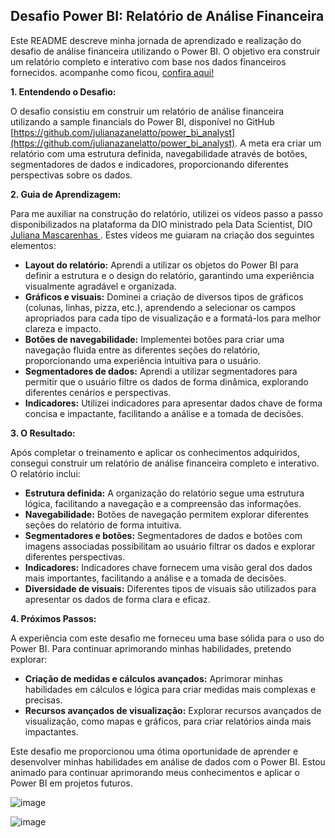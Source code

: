 ## Desafio Power BI: Relatório de Análise Financeira

Este README descreve minha jornada de aprendizado e realização do desafio de análise financeira utilizando o Power BI. O objetivo era construir um relatório completo e interativo com base nos dados financeiros fornecidos. 
acompanhe como ficou, <a href="https://app.powerbi.com/links/dPOMpUXtm8?ctid=659ce2b8-0714-4198-8c38-dc9b60aabb57&pbi_source=linkShare"> confira aqui!</a>

**1. Entendendo o Desafio:**

O desafio consistiu em construir um relatório de análise financeira utilizando a sample financials do Power BI, disponível no GitHub [https://github.com/julianazanelatto/power_bi_analyst](https://github.com/julianazanelatto/power_bi_analyst). A meta era criar um relatório com uma estrutura definida, navegabilidade através de botões, segmentadores de dados e indicadores, proporcionando diferentes perspectivas sobre os dados.

**2. Guia de Aprendizagem:**

Para me auxiliar na construção do relatório, utilizei os vídeos passo a passo disponibilizados na plataforma da DIO ministrado pela Data Scientist, DIO
 <a href="https://github.com/julianazanelatto">Juliana Mascarenhas
</a>. Estes vídeos me guiaram na criação dos seguintes elementos:

* **Layout do relatório:** Aprendi a utilizar os objetos do Power BI para definir a estrutura e o design do relatório, garantindo uma experiência visualmente agradável e organizada.
* **Gráficos e visuais:** Dominei a criação de diversos tipos de gráficos (colunas, linhas, pizza, etc.), aprendendo a selecionar os campos apropriados para cada tipo de visualização e a formatá-los para melhor clareza e impacto.
* **Botões de navegabilidade:** Implementei botões para criar uma navegação fluida entre as diferentes seções do relatório, proporcionando uma experiência intuitiva para o usuário.
* **Segmentadores de dados:** Aprendi a utilizar segmentadores para permitir que o usuário filtre os dados de forma dinâmica, explorando diferentes cenários e perspectivas.
* **Indicadores:** Utilizei indicadores para apresentar dados chave de forma concisa e impactante, facilitando a análise e a tomada de decisões.

**3. O Resultado:**

Após completar o treinamento e aplicar os conhecimentos adquiridos, consegui construir um relatório de análise financeira completo e interativo. O relatório inclui:

* **Estrutura definida:** A organização do relatório segue uma estrutura lógica, facilitando a navegação e a compreensão das informações.
* **Navegabilidade:** Botões de navegação permitem explorar diferentes seções do relatório de forma intuitiva.
* **Segmentadores e botões:** Segmentadores de dados e botões com imagens associadas possibilitam ao usuário filtrar os dados e explorar diferentes perspectivas.
* **Indicadores:** Indicadores chave fornecem uma visão geral dos dados mais importantes, facilitando a análise e a tomada de decisões.
* **Diversidade de visuais:** Diferentes tipos de visuais são utilizados para apresentar os dados de forma clara e eficaz.

**4. Próximos Passos:**

A experiência com este desafio me forneceu uma base sólida para o uso do Power BI. Para continuar aprimorando minhas habilidades, pretendo explorar:

* **Criação de medidas e cálculos avançados:** Aprimorar minhas habilidades em cálculos e lógica para criar medidas mais complexas e precisas.
* **Recursos avançados de visualização:** Explorar recursos avançados de visualização, como mapas e gráficos, para criar relatórios ainda mais impactantes.

Este desafio me proporcionou uma ótima oportunidade de aprender e desenvolver minhas habilidades em análise de dados com o Power BI. Estou animado para continuar aprimorando meus conhecimentos e aplicar o Power BI em projetos futuros.


![image](https://github.com/RP-Lago/Desafio-de-Projeto-em-BI-da-DIO/assets/143984717/f3705f6c-9dad-4bf0-b795-4393e26c1762)

![image](https://github.com/RP-Lago/Desafio-de-Projeto-em-BI-da-DIO/assets/143984717/ad249be4-bad0-471a-83d4-8cadf672f675)
